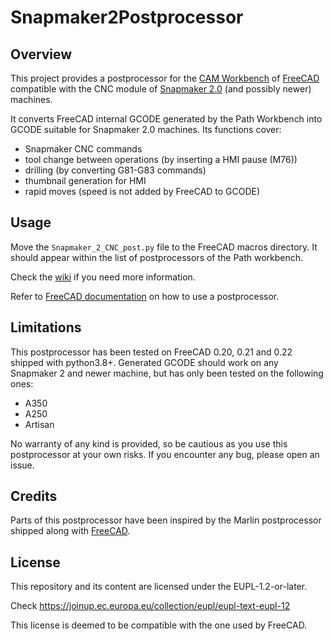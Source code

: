 # Snapmaker2Postprocessor

## Overview
This project provides a postprocessor for the [CAM Workbench](https://wiki.freecadweb.org/CAM_Workbench) of [FreeCAD](https://www.freecad.org) compatible with the CNC module of [Snapmaker 2.0](https://snapmaker.com) (and possibly newer) machines.

It converts FreeCAD internal GCODE generated by the Path Workbench into GCODE suitable for Snapmaker 2.0 machines.
Its functions cover:
- Snapmaker CNC commands
- tool change between operations (by inserting a HMI pause (M76))
- drilling (by converting G81-G83 commands)
- thumbnail generation for HMI
- rapid moves (speed is not added by FreeCAD to GCODE)

## Usage
Move the `Snapmaker_2_CNC_post.py` file to the FreeCAD macros directory. It should appear within the list of postprocessors of the Path workbench. 

Check the [wiki](https://github.com/clsergent/Snapmaker2Postprocessor/wiki) if you need more information.

Refer to [FreeCAD documentation](https://wiki.freecadweb.org/Path_Post) on how to use a postprocessor.


## Limitations
This postprocessor has been tested on FreeCAD 0.20, 0.21 and 0.22 shipped with python3.8+.
Generated GCODE should work on any Snapmaker 2 and newer machine, but has only been tested on the following ones:
- A350
- A250
- Artisan

No warranty of any kind is provided, so be cautious as you use this postprocessor at your own risks. 
If you encounter any bug, please open an issue. 


## Credits
Parts of this postprocessor have been inspired by the Marlin postprocessor shipped along with [FreeCAD](https://www.freecad.org).

## License
This repository and its content are licensed under the EUPL-1.2-or-later.

Check https://joinup.ec.europa.eu/collection/eupl/eupl-text-eupl-12

This license is deemed to be compatible with the one used by FreeCAD.
